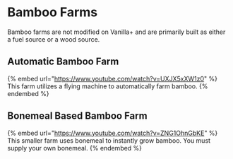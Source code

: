 # Bamboo Farms

Bamboo farms are not modified on Vanilla+ and are primarily built as either a fuel source or a wood source.

## Automatic Bamboo Farm

{% embed url="https://www.youtube.com/watch?v=UXJX5xXW1z0" %}
This farm utilizes a flying machine to automatically farm bamboo.
{% endembed %}

## Bonemeal Based Bamboo Farm

{% embed url="https://www.youtube.com/watch?v=ZNG1OhnGbKE" %}
This smaller farm uses bonemeal to instantly grow bamboo. You must supply your own bonemeal.
{% endembed %}
